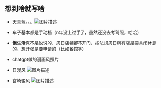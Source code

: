 ## 想到啥就写啥

- 天真蓝。。。![图片描述](https://res.cloudinary.com/techjuan/image/upload/v1743504891/IMG_3653_iqqn3w.jpg) 
- 车子基本都是手动档（n年没上过手了，虽然还没去考驾照，哈哈）

- **慢生活**真不是说说的，周日店铺都不开门。按法规周日所有店是要关闭休息的，想开张是要申请的（比如餐馆等）

- chatgpt做的漫画风照片
- 日漫风  ![图片描述](https://res.cloudinary.com/techjuan/image/upload/v1744546111/75dfb7c47a45d787a064b364e7400b34_o4xhdg.jpg)
- 宫崎骏风  ![图片描述](https://res.cloudinary.com/techjuan/image/upload/v1744546263/da32e5cb-354a-4691-ac20-179e619d2257_riydsq.jpg)
